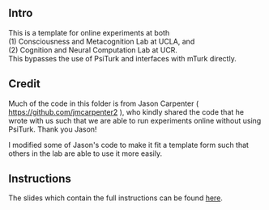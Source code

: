 ## Intro
This is a template for online experiments at both <br>
(1) Consciousness and Metacognition Lab at UCLA, and <br>
(2) Cognition and Neural Computation Lab at UCR. <br> 
This bypasses the use of PsiTurk and interfaces with mTurk directly.<br>

## Credit
Much of the code in this folder is from Jason Carpenter ( https://github.com/jmcarpenter2 ), who kindly shared the code that he wrote with us such that we are able to run experiments online without using PsiTurk. Thank you Jason! <br>

I modified some of Jason's code to make it fit a template form such that others in the lab are able to use it more easily.<br>

## Instructions
The slides which contain the full instructions can be found [here](https://docs.google.com/presentation/d/1R_QtsInGA5OibPsrvSy8zOaC6Y2ZwsQDyo1i0fNMHSs/edit?usp=sharing).